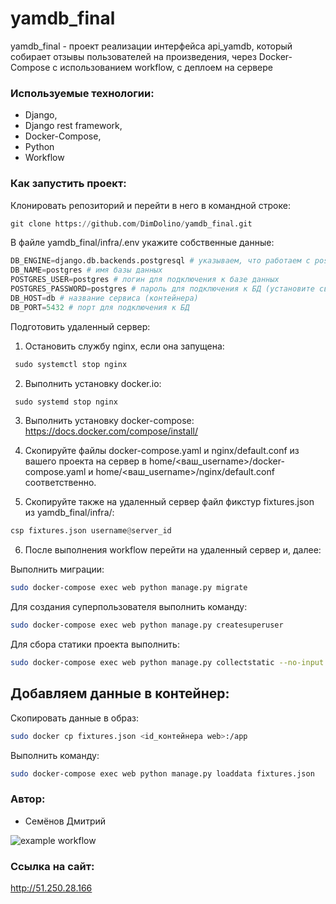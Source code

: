 # yamdb_final
yamdb_final - проект реализации интерфейса api_yamdb, который  собирает отзывы пользователей на произведения, через Docker-Compose с использованием workflow, с деплоем на сервере

### Используемые технологии:

+ Django,
+ Django rest framework,
+ Docker-Compose,
+ Python
+ Workflow

### Как запустить проект:

Клонировать репозиторий и перейти в него в командной строке:

```python
git clone https://github.com/DimDolino/yamdb_final.git
```
В файле yamdb_final/infra/.env укажите собственные данные:

```python
DB_ENGINE=django.db.backends.postgresql # указываем, что работаем с postgresql
DB_NAME=postgres # имя базы данных
POSTGRES_USER=postgres # логин для подключения к базе данных
POSTGRES_PASSWORD=postgres # пароль для подключения к БД (установите свой)
DB_HOST=db # название сервиса (контейнера)
DB_PORT=5432 # порт для подключения к БД
```
Подготовить удаленный сервер:

1. Остановить службу nginx, если она запущена:

```python
 sudo systemctl stop nginx
```
2. Выполнить установку docker.io:

```python
 sudo systemd stop nginx
```
3. Выполнить установку docker-compose:
https://docs.docker.com/compose/install/

4. Скопируйте файлы docker-compose.yaml и nginx/default.conf из вашего проекта на сервер в home/<ваш_username>/docker-compose.yaml и home/<ваш_username>/nginx/default.conf соответственно.

5. Скопируйте также на удаленный сервер файл фикстур fixtures.json из yamdb_final/infra/:

```python
csp fixtures.json username@server_id
```

6. После выполнения workflow перейти на удаленный сервер и, далее:

Выполнить миграции:

```bash
sudo docker-compose exec web python manage.py migrate
```
Для создания суперпользователя выполнить команду:

```bash
sudo docker-compose exec web python manage.py createsuperuser
```
Для сбора статики проекта выполнить:

```bash
sudo docker-compose exec web python manage.py collectstatic --no-input 
```
## Добавляем данные в контейнер:

Скопировать данные в образ:

```bash
sudo docker cp fixtures.json <id_контейнера web>:/app
```


Выполнить команду:
```bash
sudo docker-compose exec web python manage.py loaddata fixtures.json
```
### Автор:

+ Семёнов Дмитрий

![example workflow](https://github.com/dimdolino/yamdb_final/actions/workflows/yamdb_workflow.yml/badge.svg)

### Ссылка на сайт:
http://51.250.28.166